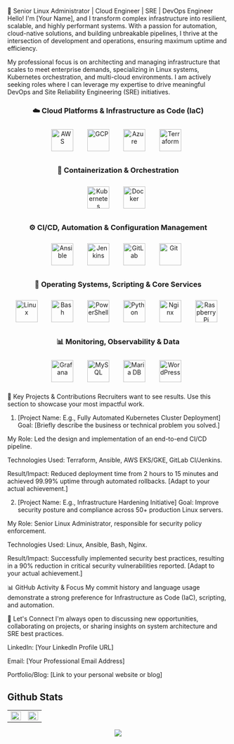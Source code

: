 🚀 Senior Linux Administrator | Cloud Engineer | SRE | DevOps Engineer <BR>
Hello! I'm [Your Name], and I transform complex infrastructure into resilient, scalable, and highly performant systems. With a passion for automation, cloud-native solutions, and building unbreakable pipelines, I thrive at the intersection of development and operations, ensuring maximum uptime and efficiency.

My professional focus is on architecting and managing infrastructure that scales to meet enterprise demands, specializing in Linux systems, Kubernetes orchestration, and multi-cloud environments. I am actively seeking roles where I can leverage my expertise to drive meaningful DevOps and Site Reliability Engineering (SRE) initiatives.

<div align="center"> <h3>☁️ Cloud Platforms & Infrastructure as Code (IaC)</h3> <a href="https://aws.amazon.com/" target="_blank"><img style="margin: 10px" src="https://profilinator.rishav.dev/skills-assets/amazonwebservices-original-wordmark.svg" alt="AWS" height="50" /></a>   <a href="https://cloud.google.com/" target="_blank"><img style="margin: 10px" src="https://profilinator.rishav.dev/skills-assets/google_cloud-icon.svg" alt="GCP" height="50" /></a>   <a href="https://azure.microsoft.com/en-in/" target="_blank"><img style="margin: 10px" src="https://profilinator.rishav.dev/skills-assets/microsoft_azure-icon.svg" alt="Azure" height="50" /></a>   <a href="https://www.terraform.io/" target="_blank"><img style="margin: 10px" src="https://profilinator.rishav.dev/skills-assets/terraformio-icon.svg" alt="Terraform" height="50" /></a>   </div>


<div align="center"> <h3>🐳 Containerization & Orchestration</h3> <a href="https://kubernetes.io/" target="_blank"><img style="margin: 10px" src="https://profilinator.rishav.dev/skills-assets/kubernetes-icon.svg" alt="Kubernetes" height="50" /></a>   <a href="https://www.docker.com/" target="_blank"><img style="margin: 10px" src="https://profilinator.rishav.dev/skills-assets/docker-original-wordmark.svg" alt="Docker" height="50" /></a>   </div>


<div align="center"> <h3>⚙️ CI/CD, Automation & Configuration Management</h3> <a href="https://www.ansible.com/" target="_blank"><img style="margin: 10px" src="https://profilinator.rishav.dev/skills-assets/ansible.png" alt="Ansible" height="50" /></a>   <a href="https://www.jenkins.io/" target="_blank"><img style="margin: 10px" src="https://profilinator.rishav.dev/skills-assets/jenkins-icon.svg" alt="Jenkins" height="50" /></a>   <a href="https://about.gitlab.com/" target="_blank"><img style="margin: 10px" src="https://profilinator.rishav.dev/skills-assets/gitlab.svg" alt="GitLab" height="50" /></a>   <a href="https://github.com/" target="_blank"><img style="margin: 10px" src="https://profilinator.rishav.dev/skills-assets/git-scm-icon.svg" alt="Git" height="50" /></a>   </div>


<div align="center"> <h3>🐧 Operating Systems, Scripting & Core Services</h3> <a href="https://www.linux.org/" target="_blank"><img style="margin: 10px" src="https://profilinator.rishav.dev/skills-assets/linux-original.svg" alt="Linux" height="50" /></a>   <a href="https://www.gnu.org/software/bash/" target="_blank"><img style="margin: 10px" src="https://profilinator.rishav.dev/skills-assets/gnu_bash-icon.svg" alt="Bash" height="50" /></a>   <a href="https://docs.microsoft.com/en-us/powershell/" target="_blank"><img style="margin: 10px" src="https://profilinator.rishav.dev/skills-assets/powershell.png" alt="PowerShell" height="50" /></a>   <a href="https://www.python.org/" target="_blank"><img style="margin: 10px" src="https://profilinator.rishav.dev/skills-assets/python-original.svg" alt="Python" height="50" /></a>   <a href="https://www.nginx.com/" target="_blank"><img style="margin: 10px" src="https://profilinator.rishav.dev/skills-assets/nginx-original.svg" alt="Nginx" height="50" /></a>   <a href="https://www.raspberrypi.org/" target="_blank"><img style="margin: 10px" src="https://profilinator.rishav.dev/skills-assets/raspberrypi.png" alt="Raspberry Pi" height="50" /></a>   </div>


<div align="center"> <h3>📊 Monitoring, Observability & Data</h3> <a href="https://grafana.com/" target="_blank"><img style="margin: 10px" src="https://profilinator.rishav.dev/skills-assets/grafana.png" alt="Grafana" height="50" /></a>   <a href="https://www.mysql.com/" target="_blank"><img style="margin: 10px" src="https://profilinator.rishav.dev/skills-assets/mysql-original-wordmark.svg" alt="MySQL" height="50" /></a>   <a href="https://mariadb.org/" target="_blank"><img style="margin: 10px" src="https://profilinator.rishav.dev/skills-assets/mariadb.png" alt="Maria DB" height="50" /></a>   <a href="https://wordpress.com/" target="_blank"><img style="margin: 10px" src="https://profilinator.rishav.dev/skills-assets/wordpress.png" alt="WordPress" height="50" /></a>   </div>

💼 Key Projects & Contributions
Recruiters want to see results. Use this section to showcase your most impactful work.

1. [Project Name: E.g., Fully Automated Kubernetes Cluster Deployment]
Goal: [Briefly describe the business or technical problem you solved.]

My Role: Led the design and implementation of an end-to-end CI/CD pipeline.

Technologies Used: Terraform, Ansible, AWS EKS/GKE, GitLab CI/Jenkins.

Result/Impact: Reduced deployment time from 2 hours to 15 minutes and achieved 99.99% uptime through automated rollbacks. [Adapt to your actual achievement.]

2. [Project Name: E.g., Infrastructure Hardening Initiative]
Goal: Improve security posture and compliance across 50+ production Linux servers.

My Role: Senior Linux Administrator, responsible for security policy enforcement.

Technologies Used: Linux, Ansible, Bash, Nginx.

Result/Impact: Successfully implemented security best practices, resulting in a 90% reduction in critical security vulnerabilities reported. [Adapt to your actual achievement.]

📊 GitHub Activity & Focus
My commit history and language usage demonstrate a strong preference for Infrastructure as Code (IaC), scripting, and automation.

🤝 Let's Connect
I'm always open to discussing new opportunities, collaborating on projects, or sharing insights on system architecture and SRE best practices.

LinkedIn: [Your LinkedIn Profile URL]

Email: [Your Professional Email Address]

Portfolio/Blog: [Link to your personal website or blog]

## Github Stats

<table><tr><td valign="top" width="50%">

<img src="https://github-readme-stats.vercel.app/api?username=recarmona&show_icons=true&count_private=true&hide_border=true" align="left" style="width: 100%" />

</td><td valign="top" width="50%">

<img src="https://github-readme-stats.vercel.app/api/top-langs/?username=recarmona&hide_border=true&layout=compact" align="left" style="width: 100%" />

</td></tr></table>


<div align="center">
<img src="https://komarev.com/ghpvc/?username=recarmona&&style=flat-square" align="center" />
</div>  
